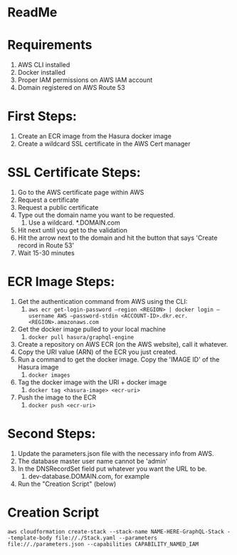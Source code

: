 # ReadMe

# Requirements

1. AWS CLI installed
2. Docker installed
3. Proper IAM permissions on AWS IAM account
4. Domain registered on AWS Route 53

# First Steps:

1. Create an ECR image from the Hasura docker image
2. Create a wildcard SSL certificate in the AWS Cert manager

# SSL Certificate Steps:
1. Go to the AWS certificate page within AWS
2. Request a certificate
3. Request a public certificate
4. Type out the domain name you want to be requested.
   1. Use a wildcard.  *.DOMAIN.com
5. Hit next until you get to the validation
6. Hit the arrow next to the domain and hit the button that says 'Create record in Route 53'
7. Wait 15-30 minutes

# ECR Image Steps:
1. Get the authentication command from AWS using the CLI:
   1. ```aws ecr get-login-password —region <REGION> | docker login —username AWS —password-stdin <ACCOUNT-ID>.dkr.ecr.<REGION>.amazonaws.com```
2. Get the docker image pulled to your local machine
   1. ```docker pull hasura/graphql-engine```
3. Create a repository on AWS ECR (on the AWS website), call it whatever.
4. Copy the URI value (ARN) of the ECR you just created.
5. Run a command to get the docker image.  Copy the 'IMAGE ID' of the Hasura image
   1. ```docker images```
6. Tag the docker image with the URI + docker image
   1. ```docker tag <hasura-image> <ecr-uri>```
7. Push the image to the ECR
   1. ```docker push <ecr-uri>```

# Second Steps:

1.  Update the parameters.json file with the necessary info from AWS.
2.  The database master user name cannot be 'admin'
3.  In the DNSRecordSet field put whatever you want the URL to be.  
    1.  dev-database.DOMAIN.com, for example
4.  Run the "Creation Script" (below)



# Creation Script
```
aws cloudformation create-stack --stack-name NAME-HERE-GraphQL-Stack --template-body file://./Stack.yaml --parameters file://./parameters.json --capabilities CAPABILITY_NAMED_IAM
```
